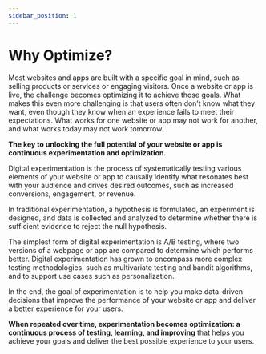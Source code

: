 ```yaml
---
sidebar_position: 1
---
```


# Why Optimize?

Most websites and apps are built with a specific goal in mind, such as selling products or services or engaging visitors. Once a website or app is live, the challenge becomes optimizing it to achieve those goals. What makes this even more challenging is that users often don’t know what they want, even though they know when an experience fails to meet their expectations. What works for one website or app may not work for another, and what works today may not work tomorrow.

**The key to unlocking the full potential of your website or app is continuous experimentation and optimization.**

Digital experimentation is the process of systematically testing various elements of your website or app to causally identify what resonates best with your audience and drives desired outcomes, such as increased conversions, engagement, or revenue.

In traditional experimentation, a hypothesis is formulated, an experiment is designed, and data is collected and analyzed to determine whether there is sufficient evidence to reject the null hypothesis.

The simplest form of digital experimentation is A/B testing, where two versions of a webpage or app are compared to determine which performs better. Digital experimentation has grown to encompass more complex testing methodologies, such as multivariate testing and bandit algorithms, and to support use cases such as personalization.

In the end, the goal of experimentation is to help you make data-driven decisions that improve the performance of your website or app and deliver a better experience for your users.

**When repeated over time, experimentation becomes optimization: a continuous process of testing, learning, and improving** that helps you achieve your goals and deliver the best possible experience to your users.
